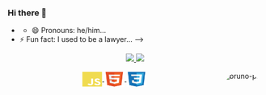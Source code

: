 ### Hi there 👋

<!--
**theconti/theconti** is a ✨ _special_ ✨ repository because its `README.md` (this file) appears on your GitHub profile.

Here are some ideas to get you started:

- 🔭 I’m currently working on ...
- 🌱 I’m currently learning ...
- 👯 I’m looking to collaborate on ...
- 🤔 I’m looking for help with ...
- 💬 Ask me about ...
- 📫 How to reach me: ...
- 😄 Pronouns: ...
- ⚡ Fun fact: ...
-->


- - 😄 Pronouns: he/him...
- ⚡ Fun fact: I used to be a lawyer...
-->
<div align="center">
  <a href="https://github.com/theconti">
  <img height="150em" src="https://github-readme-stats.vercel.app/api?username=theconti&show_icons=true&theme=highcontrast&include_all_commits=true&count_private=true"/>
  <img height="150em" src="https://github-readme-stats.vercel.app/api/top-langs/?username=theconti&layout=compact&langs_count=7&theme=highcontrast"/>
</div>
  <center>
<div style="display: inline_block"><br>
  <img align="center" alt="Bruno-Js" height="30" width="40" src="https://raw.githubusercontent.com/devicons/devicon/master/icons/javascript/javascript-plain.svg">
  <img align="center" alt="Bruno-HTML" height="30" width="40" src="https://raw.githubusercontent.com/devicons/devicon/master/icons/html5/html5-original.svg">
  <img align="center" alt="Bruno-CSS" height="30" width="40" src="https://raw.githubusercontent.com/devicons/devicon/master/icons/css3/css3-original.svg">
   <img align="right" alt="bruno-pic" height="150" style="border-radius:50px;"  <img align="right" alt="bia-pic" height="150" style="border-radius:50px;" src="https://media1.tenor.com/images/645c1bd2403f2bfbf5cd81bc764ef312/tenor.gif?itemid=15905938">
</div>
  </center>
</div>
  
  ##
 
<div> 
</div>
